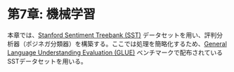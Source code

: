 # 第7章: 機械学習
本章では、[Stanford Sentiment Treebank (SST)](https://nlp.stanford.edu/sentiment/) データセットを用い、評判分析器（ポジネガ分類器）を構築する。ここでは処理を簡略化するため、[General Language Understanding Evaluation (GLUE)](https://gluebenchmark.com/) ベンチマークで配布されているSSTデータセットを用いる。